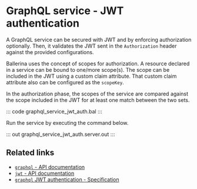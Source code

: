 # GraphQL service - JWT authentication

A GraphQL service can be secured with JWT and by enforcing authorization optionally. Then, it validates the JWT sent in the `Authorization` header against the provided configurations.

Ballerina uses the concept of scopes for authorization. A resource declared in a service can be bound to one/more scope(s). The scope can be included in the JWT using a custom claim attribute. That custom claim attribute also can be configured as the `scopeKey`.

In the authorization phase, the scopes of the service are compared against the scope included in the JWT for at least one match between the two sets.

::: code graphql_service_jwt_auth.bal :::

Run the service by executing the command below.

::: out graphql_service_jwt_auth.server.out :::

## Related links
- [`graphql` - API documentation](https://lib.ballerina.io/ballerina/graphql/latest)
- [`jwt` - API documentation](https://lib.ballerina.io/ballerina/jwt/latest/)
- [`graphql` JWT authentication - Specification](/spec/graphql/#11113-jwt-authentication)
